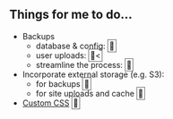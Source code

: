 ## Things for me to do...

* Backups
    * database &amp; config: <span style="border: 1px solid #666;padding:2px">🦑</span>
    * user uploads: <span style="border: 1px solid #666;padding:2px;">🦑<</span>
    * streamline the process: <span style="border: 1px solid #666;padding:2px;">🔧</span>
* Incorporate external storage (e.g. S3): 
    * for backups <span style="border: 1px solid #666;padding:2px;">🦑</span></li>
    * for site uploads and cache <span style="border: 1px solid #666;padding:2px;">🔧</span>
* [Custom CSS](https://github.com/tootsuite/documentation/blob/master/Running-Mastodon/Customizing.md) <span style="border: 1px solid #666;padding:2px;">🔧</span>
